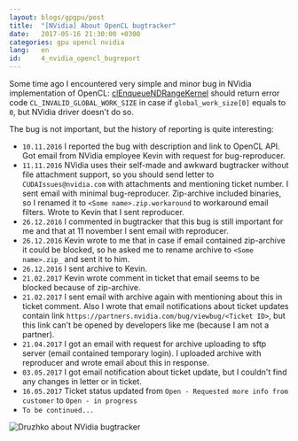 ```yaml
---
layout: blogs/gpgpu/post
title:  "[NVidia] About OpenCL bugtracker"
date:   2017-05-16 21:30:00 +0300
categories: gpu opencl nvidia
lang:   en
id:     4_nvidia_opencl_bugreport
---
```


Some time ago I encountered very simple and minor bug in NVidia implementation of OpenCL: 
 [clEnqueueNDRangeKernel](https://www.khronos.org/registry/OpenCL/sdk/1.2/docs/man/xhtml/clEnqueueNDRangeKernel.html) should return error code
 ```CL_INVALID_GLOBAL_WORK_SIZE``` in case if ```global_work_size[0]``` equals to ```0```, but NVidia driver doesn't do so.
 
The bug is not important, but the history of reporting is quite interesting:

 - ```10.11.2016``` I reported the bug with description and link to OpenCL API. Got email from NVidia employee Kevin with request for bug-reproducer.
 - ```11.11.2016``` NVidia uses their self-made and awkward bugtracker without file attachment support, so you should send letter to ```CUDAIssues@nvidia.com``` with attachments and mentioning ticket number. I sent email with minimal bug-reproducer. Zip-archive included binaries, so I renamed it to ```<Some name>.zip.workaround``` to workaround email filters. Wrote to Kevin that I sent reproducer.  
 - ```26.12.2016``` I commented in bugtracker that this bug is still important for me and that at 11 november I sent email with reproducer.
 - ```26.12.2016``` Kevin wrote to me that in case if email contained zip-archive it could be blocked, so he asked me to rename archive to ```<Some name>.zip_``` and sent it to him.
 - ```26.12.2016``` I sent archive to Kevin.
 - ```21.02.2017``` Kevin wrote comment in ticket that email seems to be blocked because of zip-archive. 
 - ```21.02.2017``` I sent email with archive again with mentioning about this in ticket comment. Also I wrote that email notifications about ticket updates contain link ```https://partners.nvidia.com/bug/viewbug/<Ticket ID>```, but this link can't be opened by developers like me (because I am not a partner).
 - ```21.04.2017``` I got an email with request for archive uploading to sftp server (email contained temporary login). I uploaded archive with reproducer and wrote email about this in response.
 - ```03.05.2017``` I got email notification about ticket update, but I couldn't find any changes in letter or in ticket.
 - ```16.05.2017``` Ticket status updated from ```Open - Requested more info from customer``` to ```Open - in progress```
 - ```To be continued...```
 
![Druzhko about NVidia bugtracker](/static/2017/05/13/good_bugtracker_en.jpg)
